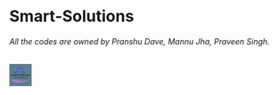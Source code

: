 # Smart-Solutions

###### All the codes are owned by Pranshu Dave, Mannu Jha, Praveen Singh.

<img width="40" alt="jarray reverse exampl" src="https://github.com/CodeOwners-PMP/Smart-Solutions/blob/flask_branch/logo.jpg">